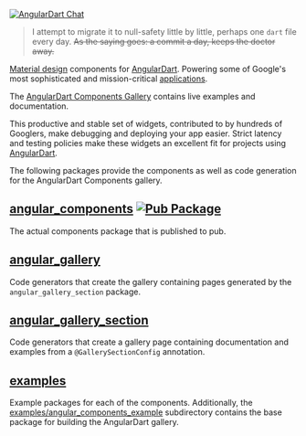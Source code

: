 [![AngularDart Chat](https://img.shields.io/gitter/room/angulardart/community?color=blue&label=angulardart%2Fcommunity&logo=matrix)](https://gitter.im/angulardart/community)

> I attempt to migrate it to null-safety little by little, perhaps one `dart` file every day. ~~As the saying goes: a commit a day, keeps the doctor away.~~

[Material design] components for [AngularDart]. Powering some of Google's most
sophisticated and mission-critical [applications].

The [AngularDart Components Gallery] contains live examples and documentation.

This productive and stable set of widgets, contributed to by hundreds of
Googlers, make debugging and deploying your app easier. Strict latency and
testing policies make these widgets an excellent fit for projects using
[AngularDart].

[Material design]: https://material.io/guidelines
[AngularDart]: https://pub.dev/packages/angular
[applications]: https://news.dartlang.org/2016/03/the-new-adwords-ui-uses-dart-we-asked.html
[AngularDart Components Gallery]: https://angulardart.github.io/angular_components/

The following packages provide the components as well as code generation for the
AngularDart Components gallery.

## [angular_components]&nbsp;[![Pub Package](https://img.shields.io/pub/v/angular_components.svg)](https://pub.dev/packages/angular_components)

The actual components package that is published to pub.

## [angular_gallery]

Code generators that create the gallery containing pages generated by the
`angular_gallery_section` package.

## [angular_gallery_section]

Code generators that create a gallery page containing documentation and examples
from a `@GallerySectionConfig` annotation.

## [examples]

Example packages for each of the components. Additionally, the
[examples/angular_components_example] subdirectory contains the base package
for building the AngularDart gallery.

[angular_components]: (https://github.com/angulardart/angular_components/tree/master/angular_components)
[angular_gallery]: (https://github.com/angulardart/angular_components/tree/master/angular_gallery)
[angular_gallery_section]: (https://github.com/angulardart/angular_components/tree/master/angular_gallery_section)
[examples]: (https://github.com/angulardart/angular_components/tree/master/examples)
[examples/angular_components_example]: (https://github.com/angulardart/angular_components/tree/master/examples/angular_components_example)
